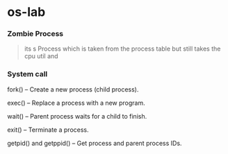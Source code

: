 # os-lab

### Zombie Process
> its s Process which is taken from the process table but still takes the cpu util and 


### System call
fork() – Create a new process (child process).

exec() – Replace a process with a new program.

wait() – Parent process waits for a child to finish.

exit() – Terminate a process.

getpid() and getppid() – Get process and parent process IDs.



